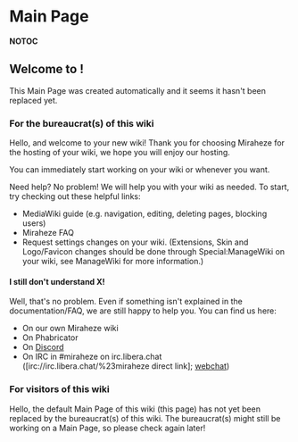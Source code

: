 # Main Page

__NOTOC__
## Welcome to !

This Main Page was created automatically and it seems it hasn't been replaced yet.

### For the bureaucrat(s) of this wiki

Hello, and welcome to your new wiki! Thank you for choosing Miraheze for the hosting of your wiki, we hope you will enjoy our hosting.

You can immediately start working on your wiki or whenever you want.

Need help? No problem! We will help you with your wiki as needed. To start, try checking out these helpful links:
* MediaWiki guide (e.g. navigation, editing, deleting pages, blocking users)
* Miraheze FAQ
* Request settings changes on your wiki. (Extensions, Skin and Logo/Favicon changes should be done through Special:ManageWiki on your wiki, see ManageWiki for more information.)

#### I still don't understand X!

Well, that's no problem. Even if something isn't explained in the documentation/FAQ, we are still happy to help you. You can find us here:
* On our own Miraheze wiki
* On Phabricator
* On [Discord](https://miraheze.org/discord)
* On IRC in #miraheze on irc.libera.chat ([irc://irc.libera.chat/%23miraheze direct link]; [webchat](https://web.libera.chat/?channel=#miraheze))

### For visitors of this wiki

Hello, the default Main Page of this wiki (this page) has not yet been replaced by the bureaucrat(s) of this wiki. The bureaucrat(s) might still be working on a Main Page, so please check again later!
